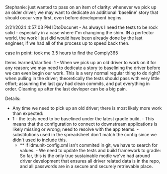 Stephanie: just wanted to pass on an item of clarity: whenever we pick up an older driver; we may want to dedicate an additional 'baseline' story that should occur very first, even before development begins.

2/21/2024 4:57:03 PM
IDtoDocunet - As always I need the tests to be rock solid - especially in a case where I"m changinng the shim. IN a perfector world, the work I just did would have been already done by the last engineer, if we had all of the process up to speed back then.


case in point: took me 3.5 hours to find the Comply365 


Items learned/clarified:
1 - When we pick up an old driver to work on it for any reason; we may need to dedicate a story to baselining the driver before we can even begin our work. This is a very normal regular thing to do right? when pulling in the driver; theoretically the tests should pass with very little effort; assuming the last guy had clean commits, and put everything in order. Cleaning up after the last devloper can be a big pain.



Details:
  - Any time we need to pick up an old driver; there is most likely more work than expected:
   - 1 - the tests need to be baselined under the latest gradle build.
    - This means that the configuration to connect to downstream applications is likely missing or wrong; need to resolve with the app teams.
    - substitutions used in the spreadsheet don't match the config since we didn't used to include this.
       - ** if idmunit-config.xml isn't commited in git, we have to search for values.
    - We need to update the tests and build framework to gradle: So far, this is the only true sustainable modle we've had around driver development that ensures all driver related data is in the repo, and all passwords are in a secure and securely retrievable place.

